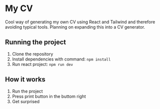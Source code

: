 # My CV

Cool way of generating my own CV using React and Tailwind and therefore avoiding typical tools.
Planning on expanding this into a CV generator.

## Running the project

1. Clone the repository
2. Install dependencies with command: `npm install`
3. Run react project: `npm run dev`

## How it works

1. Run the project
2. Press print button in the buttom right
3. Get surprised
